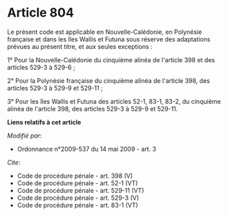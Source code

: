 # Article 804

Le présent code est applicable en Nouvelle-Calédonie, en Polynésie française et dans les îles Wallis et Futuna sous réserve
des adaptations prévues au présent titre, et aux seules exceptions : 

1° Pour la Nouvelle-Calédonie du cinquième alinéa de l'article 398 et des articles 529-3 à 529-6 ; 

2° Pour la Polynésie française du cinquième alinéa de l'article 398, des articles 529-3 à 529-9 et 529-11 ; 

3° Pour les îles Wallis et Futuna des articles 52-1, 83-1, 83-2, du cinquième alinéa de l'article 398, des articles 529-3 à
529-9 et 529-11.

**Liens relatifs à cet article**

_Modifié par_:

  - Ordonnance n°2009-537 du 14 mai 2009 - art. 3

_Cite_:

  - Code de procédure pénale - art. 398 (V)
  - Code de procédure pénale - art. 52-1 (VT)
  - Code de procédure pénale - art. 529-11 (VT)
  - Code de procédure pénale - art. 529-3 (V)
  - Code de procédure pénale - art. 83-1 (VT)

